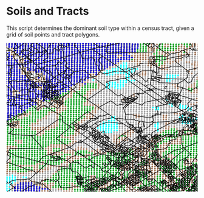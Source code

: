 # Soils and Tracts

This script determines the dominant soil type within a census tract, given a grid of soil points and tract polygons.

![soils_tracts.PNG](soils_tracts.PNG)
